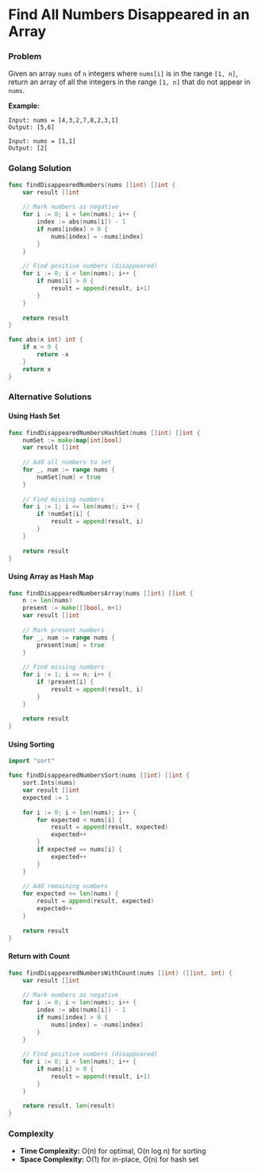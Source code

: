 # Find All Numbers Disappeared in an Array

### Problem
Given an array `nums` of `n` integers where `nums[i]` is in the range `[1, n]`, return an array of all the integers in the range `[1, n]` that do not appear in `nums`.

**Example:**
```
Input: nums = [4,3,2,7,8,2,3,1]
Output: [5,6]

Input: nums = [1,1]
Output: [2]
```

### Golang Solution

```go
func findDisappearedNumbers(nums []int) []int {
    var result []int
    
    // Mark numbers as negative
    for i := 0; i < len(nums); i++ {
        index := abs(nums[i]) - 1
        if nums[index] > 0 {
            nums[index] = -nums[index]
        }
    }
    
    // Find positive numbers (disappeared)
    for i := 0; i < len(nums); i++ {
        if nums[i] > 0 {
            result = append(result, i+1)
        }
    }
    
    return result
}

func abs(x int) int {
    if x < 0 {
        return -x
    }
    return x
}
```

### Alternative Solutions

#### **Using Hash Set**
```go
func findDisappearedNumbersHashSet(nums []int) []int {
    numSet := make(map[int]bool)
    var result []int
    
    // Add all numbers to set
    for _, num := range nums {
        numSet[num] = true
    }
    
    // Find missing numbers
    for i := 1; i <= len(nums); i++ {
        if !numSet[i] {
            result = append(result, i)
        }
    }
    
    return result
}
```

#### **Using Array as Hash Map**
```go
func findDisappearedNumbersArray(nums []int) []int {
    n := len(nums)
    present := make([]bool, n+1)
    var result []int
    
    // Mark present numbers
    for _, num := range nums {
        present[num] = true
    }
    
    // Find missing numbers
    for i := 1; i <= n; i++ {
        if !present[i] {
            result = append(result, i)
        }
    }
    
    return result
}
```

#### **Using Sorting**
```go
import "sort"

func findDisappearedNumbersSort(nums []int) []int {
    sort.Ints(nums)
    var result []int
    expected := 1
    
    for i := 0; i < len(nums); i++ {
        for expected < nums[i] {
            result = append(result, expected)
            expected++
        }
        if expected == nums[i] {
            expected++
        }
    }
    
    // Add remaining numbers
    for expected <= len(nums) {
        result = append(result, expected)
        expected++
    }
    
    return result
}
```

#### **Return with Count**
```go
func findDisappearedNumbersWithCount(nums []int) ([]int, int) {
    var result []int
    
    // Mark numbers as negative
    for i := 0; i < len(nums); i++ {
        index := abs(nums[i]) - 1
        if nums[index] > 0 {
            nums[index] = -nums[index]
        }
    }
    
    // Find positive numbers (disappeared)
    for i := 0; i < len(nums); i++ {
        if nums[i] > 0 {
            result = append(result, i+1)
        }
    }
    
    return result, len(result)
}
```

### Complexity
- **Time Complexity:** O(n) for optimal, O(n log n) for sorting
- **Space Complexity:** O(1) for in-place, O(n) for hash set
